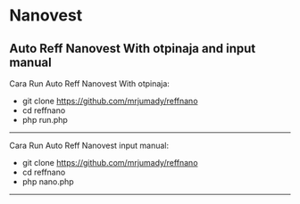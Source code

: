 # Nanovest
Auto Reff Nanovest With otpinaja and input manual
------------------------------------------------
Cara Run Auto Reff Nanovest With otpinaja:
- git clone https://github.com/mrjumady/reffnano
- cd reffnano
- php run.php
------------------------------------------------
Cara Run Auto Reff Nanovest input manual:
- git clone https://github.com/mrjumady/reffnano
- cd reffnano
- php nano.php
------------------------------------------------
